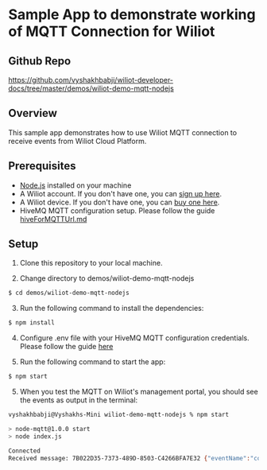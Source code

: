 # Sample App to demonstrate working of MQTT Connection for Wiliot

## Github Repo

https://github.com/vyshakhbabji/wiliot-developer-docs/tree/master/demos/wiliot-demo-mqtt-nodejs

## Overview

This sample app demonstrates how to use Wiliot MQTT connection to receive events from Wiliot Cloud Platform.

## Prerequisites

- [Node.js](https://nodejs.org/en/download/) installed on your machine
- A Wiliot account. If you don't have one, you can [sign up here](https://wiliot.com/).
- A Wiliot device. If you don't have one, you can [buy one here](https://wiliot.com/).
- HiveMQ MQTT configuration setup. Please follow the guide [hiveForMQTTUrl.md](/mqtt/hiveForMQTTUrl.md)  

## Setup

1. Clone this repository to your local machine.

2. Change directory to demos/wiliot-demo-mqtt-nodejs

```bash
$ cd demos/wiliot-demo-mqtt-nodejs
```

3. Run the following command to install the dependencies:

```bash
$ npm install
```

4. Configure .env file with your HiveMQ MQTT configuration credentials. Please follow the guide [here](/mqtt/hiveForMQTTUrl.md)



4. Run the following command to start the app: 

```bash
$ npm start
```

5. When you test the MQTT on Wiliot's management portal, you should see the events as output in the terminal:

```sh
vyshakhbabji@Vyshakhs-Mini wiliot-demo-mqtt-nodejs % npm start

> node-mqtt@1.0.0 start
> node index.js

Connected
Received message: 7B022D35-7373-489D-8503-C4266BFA7E32 {"eventName":"connectivity","value":"0","startTime":"1676000191728","endTime":"0","ownerId":"607737204301","createdOn":"1676000191986","assetId":"7B022D35-7373-489D-8503-C4266BFA7E32","categoryID":"12","confidence":"1.00","keySet":"[(key:connectivity,value:0)]"}
```
